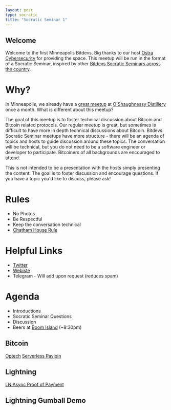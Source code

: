 ```yaml
---
layout: post
type: socratic
title: "Socratic Seminar 1"
---
```


## Welcome

Welcome to the first Minneapolis Bitdevs. Big thanks to our host [Ostra Cybersecurity](https://maps.app.goo.gl/cSSvumatPqFG7ubq5?g_st=ic) for providing the space.
This meetup will be run in the format of a Socratic Seminar, inspired by other [Bitdevs Socratic Seminars across the country](https://bitdevs.org/cities).

# Why?
In Minneapolis, we already have a [great meetup](https://twitter.com/BitcoinersMPLS) at [O'Shaughnessy Distillery](https://osdistilling.com/home-page/) once a month. What is different about this meetup?

The goal of this meetup is to foster technical discussion about Bitcoin and Bitcoin related protocols. Our regular meetup is great, but sometimes is difficult to have
more in depth technical discussions about Bitcoin. Bitdevs Socratic Seminar meetups have more structure - there will be an agenda of topics and hosts to guide discussion
around these topics. The conversation will be technical, but you do not need to be a software engineer or developer to participate. Bitcoiners of all backgrounds are
encouraged to attend.

This is not intended to be a presentation with the hosts simply presenting the content. The goal is to foster discussion and encourage questions. If you have a topic you'd like to discuss, please ask!

# Rules
 - No Photos
 - Be Respectful
 - Keep the conversation technical
 - [Chatham House Rule](https://www.facilitator.school/blog/chatham-house-rule)

# Helpful Links
 - [Twitter](https://twitter.com/BitcoinersMPLS)
 - [Webiste](https://bitdevsmpls.github.io)
 - Telegram - Will add upon request (reduces spam)

# Agenda
 - Introductions
 - Socratic Seminar Questions
 - Discussion
 - Beers at [Boom Island](https://www.google.com/maps/place/Boom+Island+Brewing+Company+and+Taproom/@44.8942497,-93.4487907,17z/data=!3m1!4b1!4m5!3m4!1s0x52b33268e06156c3:0x250472a13071d51!8m2!3d44.8942457!4d-93.4466017) (~8:30pm)


## Bitcoin
[Optech](https://bitcoinops.org/en/newsletters/2023/02/01/)
[Serverless Payjoin](https://lists.linuxfoundation.org/pipermail/bitcoin-dev/2023-January/021364.html)

## Lightning
[LN Async Proof of Payment](https://lists.linuxfoundation.org/pipermail/lightning-dev/2023-January/003831.html)

## Lightning Gumball Demo